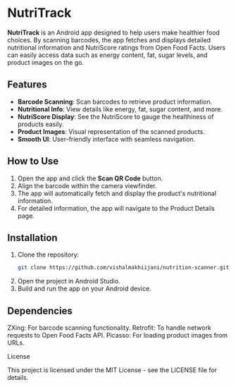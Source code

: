 # NutriTrack

**NutriTrack** is an Android app designed to help users make healthier food choices. By scanning barcodes, the app fetches and displays detailed nutritional information and NutriScore ratings from Open Food Facts. Users can easily access data such as energy content, fat, sugar levels, and product images on the go.

## Features

- **Barcode Scanning**: Scan barcodes to retrieve product information.
- **Nutritional Info**: View details like energy, fat, sugar content, and more.
- **NutriScore Display**: See the NutriScore to gauge the healthiness of products easily.
- **Product Images**: Visual representation of the scanned products.
- **Smooth UI**: User-friendly interface with seamless navigation.

## How to Use

1. Open the app and click the **Scan QR Code** button.
2. Align the barcode within the camera viewfinder.
3. The app will automatically fetch and display the product's nutritional information.
4. For detailed information, the app will navigate to the Product Details page.

## Installation

1. Clone the repository:
   ```bash
   git clone https://github.com/vishalmakhiijani/nutrition-scanner.git
   ```
2. Open the project in Android Studio.
3. Build and run the app on your Android device.

## Dependencies

   ZXing: For barcode scanning functionality.
   Retrofit: To handle network requests to Open Food Facts API.
   Picasso: For loading product images from URLs.

License

This project is licensed under the MIT License - see the LICENSE file for details.
